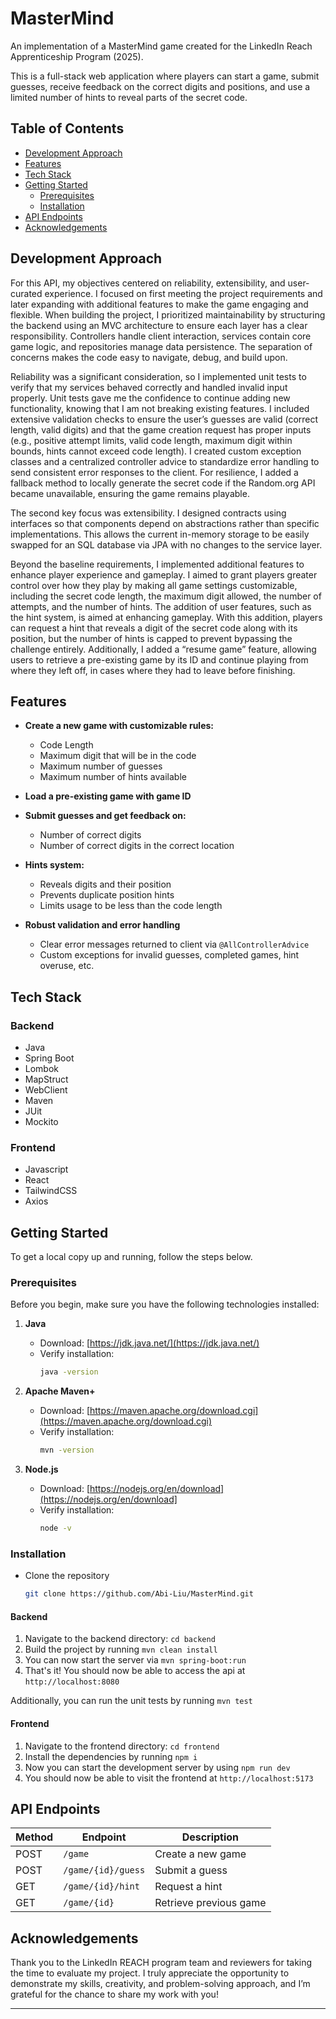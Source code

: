 # MasterMind

An implementation of a MasterMind game created for the LinkedIn Reach Apprenticeship Program (2025).

This is a full-stack web application where players can start a game, submit guesses, receive feedback on the correct digits and positions, and use a limited number of hints to reveal parts of the secret code.

## Table of Contents
- [Development Approach](#development-approach)
- [Features](#features)
- [Tech Stack](#tech-stack)
- [Getting Started](#getting-started)
  - [Prerequisites](#prerequisites)
  - [Installation](#installation)
- [API Endpoints](#api-endpoints)
- [Acknowledgements](#acknowledgements)

## Development Approach

For this API, my objectives centered on reliability, extensibility, and user-curated experience. I focused on first meeting the project requirements and later expanding with additional features to make the game engaging and flexible. When building the project, I prioritized maintainability by structuring the backend using an MVC architecture to ensure each layer has a clear responsibility. Controllers handle client interaction, services contain core game logic, and repositories manage data persistence. The separation of concerns makes the code easy to navigate, debug, and build upon. 

Reliability was a significant consideration, so I implemented unit tests to verify that my services behaved correctly and handled invalid input properly. Unit tests gave me the confidence to continue adding new functionality, knowing that I am not breaking existing features. I included extensive validation checks to ensure the user’s guesses are valid (correct length, valid digits) and that the game creation request has proper inputs (e.g., positive attempt limits, valid code length, maximum digit within bounds, hints cannot exceed code length). I created custom exception classes and a centralized controller advice to standardize error handling to send consistent error responses to the client. For resilience, I added a fallback method to locally generate the secret code if the Random.org API became unavailable, ensuring the game remains playable. 

The second key focus was extensibility. I designed contracts using interfaces so that components depend on abstractions rather than specific implementations. This allows the current in-memory storage to be easily swapped for an SQL database via JPA with no changes to the service layer. 

Beyond the baseline requirements, I implemented additional features to enhance player experience and gameplay. I aimed to grant players greater control over how they play by making all game settings customizable, including the secret code length, the maximum digit allowed, the number of attempts, and the number of hints. The addition of user features, such as the hint system, is aimed at enhancing gameplay. With this addition, players can request a hint that reveals a digit of the secret code along with its position, but the number of hints is capped to prevent bypassing the challenge entirely. Additionally, I added a “resume game” feature, allowing users to retrieve a pre-existing game by its ID and continue playing from where they left off, in cases where they had to leave before finishing.


## Features

* **Create a new game with customizable rules:**
  * Code Length
  * Maximum digit that will be in the code
  * Maximum number of guesses
  * Maximum number of hints available

* **Load a pre-existing game with game ID**
 
* **Submit guesses and get feedback on:**
  * Number of correct digits
  * Number of correct digits in the correct location

* **Hints system:**
  * Reveals digits and their position
  * Prevents duplicate position hints
  * Limits usage to be less than the code length
 
* **Robust validation and error handling**
  * Clear error messages returned to client via `@AllControllerAdvice`
  * Custom exceptions for invalid guesses, completed games, hint overuse, etc.
 
## Tech Stack
### Backend
- Java
- Spring Boot
- Lombok
- MapStruct
- WebClient
- Maven
- JUit
- Mockito

### Frontend
- Javascript
- React
- TailwindCSS
- Axios


## Getting Started
To get a local copy up and running, follow the steps below.

### Prerequisites
Before you begin, make sure you have the following technologies installed:

1. **Java**  
   - Download: [https://jdk.java.net/](https://jdk.java.net/)  
   - Verify installation:  
     ```bash
     java -version
     ```

2. **Apache Maven+**  
   - Download: [https://maven.apache.org/download.cgi](https://maven.apache.org/download.cgi)  
   - Verify installation:  
     ```bash
     mvn -version
     ```

3. **Node.js**
   - Download: [https://nodejs.org/en/download](https://nodejs.org/en/download]
   - Verify installation:
     ```bash
     node -v
     ```
     

### Installation
- Clone the repository
   ```bash
   git clone https://github.com/Abi-Liu/MasterMind.git
   ```
#### **Backend**
1. Navigate to the backend directory: `cd backend`
2. Build the project by running `mvn clean install`
3. You can now start the server via `mvn spring-boot:run`
4. That's it! You should now be able to access the api at `http://localhost:8080`

Additionally, you can run the unit tests by running `mvn test`

#### **Frontend**
1. Navigate to the frontend directory: `cd frontend`
2. Install the dependencies by running `npm i`
3. Now you can start the development server by using `npm run dev`
4. You should now be able to visit the frontend at `http://localhost:5173`


## API Endpoints

| Method | Endpoint                  | Description                       |
|--------|---------------------------|-----------------------------------|
| POST   | `/game`                   | Create a new game                 |
| POST   | `/game/{id}/guess`        | Submit a guess                    |
| GET    | `/game/{id}/hint`         | Request a hint                    |
| GET    | `/game/{id}`              | Retrieve previous game            |


## Acknowledgements

Thank you to the LinkedIn REACH program team and reviewers for taking the time to evaluate my project. I truly appreciate the opportunity to demonstrate my skills, creativity, and problem-solving approach, and I’m grateful for the chance to share my work with you!

  
---
